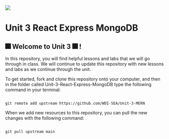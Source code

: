 <img src="https://i.imgur.com/3ICCGrF.jpg">

# Unit 3 React Express MongoDB

## :fireworks: Welcome to Unit 3 :fireworks: ! 

In this repository, you will find helpful lessons and labs that we will go through in class. We will continue to update this repository with new lessons and labs as we continue through the unit. 

To get started, fork and clone this repository onto your computer, and then in the folder called Unit-3-React-Express-MongoDB type the following command in your terminal:

```

git remote add upstream https://github.com/WDI-SEA/Unit-3-MERN

```

When we add new resources to this repository, you can pull the new changes with the following command:

```

git pull upstream main

```



